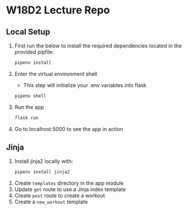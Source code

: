 # W18D2 Lecture Repo

## Local Setup

1. First run the below to install the required dependencies located in the provided pipfile:

   ```bash
   pipenv install
   ```

2. Enter the virtual environment shell

   - This step will initialize your .env variables into flask

   ```bash
   pipenv shell
   ```

3. Run the app

   ```bash
   flask run
   ```

4. Go to localhost:5000 to see the app in action

## Jinja

1. Install jinja2 locally with:
   ```bash
   pipenv install jinja2
   ```
2. Create `templates` directory in the app module
3. Update `get` route to use a Jinja index template
4. Create `post` route to create a workout
5. Create a `new_workout` template
